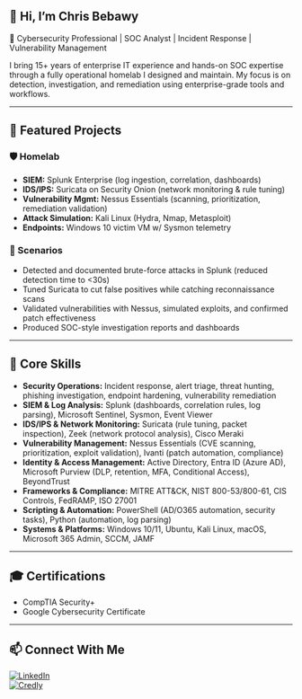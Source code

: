 ## 👋 Hi, I’m Chris Bebawy  

🔐 Cybersecurity Professional | SOC Analyst | Incident Response | Vulnerability Management  

I bring 15+ years of enterprise IT experience and hands-on SOC expertise through a fully operational homelab I designed and maintain. My focus is on detection, investigation, and remediation using enterprise-grade tools and workflows.  

---

## 🚀 Featured Projects  

### 🛡️ Homelab  

- **SIEM:** Splunk Enterprise (log ingestion, correlation, dashboards)  
- **IDS/IPS:** Suricata on Security Onion (network monitoring & rule tuning)  
- **Vulnerability Mgmt:** Nessus Essentials (scanning, prioritization, remediation validation)  
- **Attack Simulation:** Kali Linux (Hydra, Nmap, Metasploit)  
- **Endpoints:** Windows 10 victim VM w/ Sysmon telemetry  

### 🔎 Scenarios  

- Detected and documented brute-force attacks in Splunk (reduced detection time to <30s)  
- Tuned Suricata to cut false positives while catching reconnaissance scans  
- Validated vulnerabilities with Nessus, simulated exploits, and confirmed patch effectiveness  
- Produced SOC-style investigation reports and dashboards  

---

## 🧰 Core Skills  

- **Security Operations:** Incident response, alert triage, threat hunting, phishing investigation, endpoint hardening, vulnerability remediation
- **SIEM & Log Analysis:** Splunk (dashboards, correlation rules, log parsing), Microsoft Sentinel, Sysmon, Event Viewer
- **IDS/IPS & Network Monitoring:** Suricata (rule tuning, packet inspection), Zeek (network protocol analysis), Cisco Meraki
- **Vulnerability Management:** Nessus Essentials (CVE scanning, prioritization, exploit validation), Ivanti (patch automation, compliance)
- **Identity & Access Management:** Active Directory, Entra ID (Azure AD), Microsoft Purview (DLP, retention, MFA, Conditional Access), BeyondTrust
- **Frameworks & Compliance:** MITRE ATT&CK, NIST 800-53/800-61, CIS Controls, FedRAMP, ISO 27001
- **Scripting & Automation:** PowerShell (AD/O365 automation, security tasks), Python (automation, log parsing)
- **Systems & Platforms:** Windows 10/11, Ubuntu, Kali Linux, macOS, Microsoft 365 Admin, SCCM, JAMF

---

## 🎓 Certifications  

- CompTIA Security+  
- Google Cybersecurity Certificate  

---

## 📫 Connect With Me  

[![LinkedIn](https://img.shields.io/badge/LinkedIn-Connect-blue?style=flat&logo=linkedin)](https://www.linkedin.com/in/chrisbebawy/)  
[![Credly](https://img.shields.io/badge/Credly-Certifications-orange?style=flat&logo=credly)](https://www.credly.com/users/chris-bebawy)  
